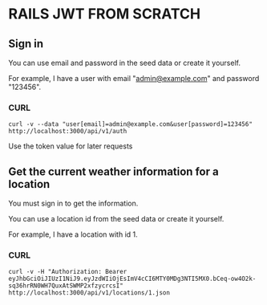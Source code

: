# RAILS JWT FROM SCRATCH

## Sign in

You can use email and password in the seed data or create it yourself.

For example, I have a user with email "admin@example.com" and password "123456".

### CURL

```shell
curl -v --data "user[email]=admin@example.com&user[password]=123456" http://localhost:3000/api/v1/auth
```

Use the token value for later requests

## Get the current weather information for a location

You must sign in to get the information.

You can use a location id from the seed data or create it yourself.

For example, I have a location with id 1.

### CURL

```shell
curl -v -H "Authorization: Bearer eyJhbGciOiJIUzI1NiJ9.eyJzdWIiOjEsImV4cCI6MTY0MDg3NTI5MX0.bCeq-ow4O2k-sq36hrRN0WH7QuxAtSWMP2xfzycrcsI" http://localhost:3000/api/v1/locations/1.json
```

